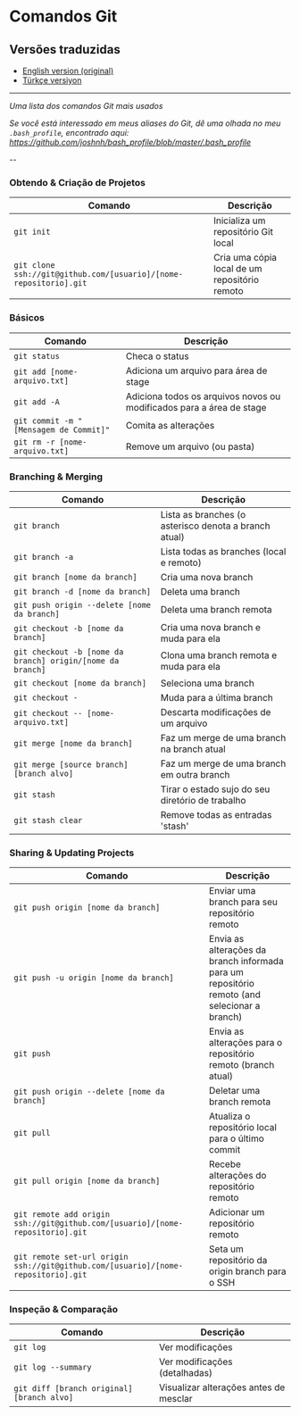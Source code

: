 Comandos Git
============

## Versões traduzidas
- [English version (original)](README.md)
- [Türkçe versiyon](READMEtr.md)

___

_Uma lista dos comandos Git mais usados_

*Se você está interessado em meus aliases do Git, dê uma olhada no meu `.bash_profile`, encontrado aqui: https://github.com/joshnh/bash_profile/blob/master/.bash_profile*

--

### Obtendo & Criação de Projetos

| Comando | Descrição |
| ------- | --------- |
| `git init` | Inicializa um repositório Git local |
| `git clone ssh://git@github.com/[usuario]/[nome-repositorio].git` | Cria uma cópia local de um repositório remoto |

### Básicos

| Comando | Descrição |
| ------- | --------- |
| `git status` | Checa o status |
| `git add [nome-arquivo.txt]` | Adiciona um arquivo para área de stage |
| `git add -A` | Adiciona todos os arquivos novos ou modificados para a área de stage |
| `git commit -m "[Mensagem de Commit]"` | Comita as alterações |
| `git rm -r [nome-arquivo.txt]` | Remove um arquivo (ou pasta) |

### Branching & Merging

| Comando | Descrição |
| ------- | --------- |
| `git branch` | Lista as branches (o asterisco denota a branch atual) |
| `git branch -a` | Lista todas as branches (local e remoto) |
| `git branch [nome da branch]` | Cria uma nova branch |
| `git branch -d [nome da branch]` | Deleta uma branch |
| `git push origin --delete [nome da branch]` | Deleta uma branch remota |
| `git checkout -b [nome da branch]` | Cria uma nova branch e muda para ela |
| `git checkout -b [nome da branch] origin/[nome da branch]` | Clona uma branch remota e muda para ela |
| `git checkout [nome da branch]` | Seleciona uma branch |
| `git checkout -` | Muda para a última branch |
| `git checkout -- [nome-arquivo.txt]` | Descarta modificações de um arquivo |
| `git merge [nome da branch]` | Faz um merge de uma branch na branch atual |
| `git merge [source branch] [branch alvo]` | Faz um merge de uma branch em outra branch |
| `git stash` | Tirar o estado sujo do seu diretório de trabalho |
| `git stash clear` | Remove todas as entradas 'stash' |

### Sharing & Updating Projects

| Comando | Descrição |
| ------- | --------- |
| `git push origin [nome da branch]` | Enviar uma branch para seu repositório remoto |
| `git push -u origin [nome da branch]` | Envia as alterações da branch informada para um repositório remoto (and selecionar a branch) |
| `git push` | Envia as alterações para o repositório remoto (branch atual) |
| `git push origin --delete [nome da branch]` | Deletar uma branch remota |
| `git pull` | Atualiza o repositório local para o último commit |
| `git pull origin [nome da branch]` | Recebe alterações do repositório remoto |
| `git remote add origin ssh://git@github.com/[usuario]/[nome-repositorio].git` | Adicionar um repositório remoto |
| `git remote set-url origin ssh://git@github.com/[usuario]/[nome-repositorio].git` | Seta um repositório da origin branch para o SSH |

### Inspeção & Comparação

| Comando | Descrição |
| ------- | --------- |
| `git log` | Ver modificações |
| `git log --summary` | Ver modificações (detalhadas) |
| `git diff [branch original] [branch alvo]` | Visualizar alterações antes de mesclar |


